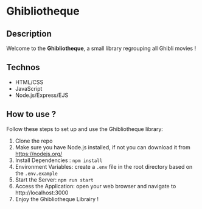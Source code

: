 # Ghibliotheque

## Description
Welcome to the **Ghibliotheque**, a small library regrouping all Ghibli movies ! 

## Technos 
- HTML/CSS
- JavaScript
- Node.js/Express/EJS

## How to use ?
Follow these steps to set up and use the Ghibliotheque library:
1. Clone the repo
2. Make sure you have Node.js installed, if not you can download it from https://nodejs.org/ 
3. Install Dependencies : `npm install`
4. Environment Variables: create a `.env` file in the root directory based on the `.env.example`
5. Start the Server: `npm run start`
6. Access the Application: open your web browser and navigate to http://localhost:3000 
7. Enjoy the Ghibliotheque Librairy !
